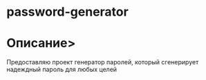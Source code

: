﻿# password-generator
<h1>Описание></h1>
Предоставляю проект генератор паролей, который сгенерирует надеждный пароль для любых целей
